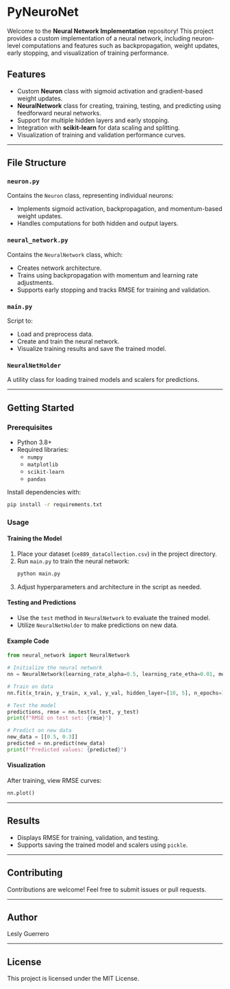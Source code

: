 # PyNeuroNet

Welcome to the **Neural Network Implementation** repository! This project provides a custom implementation of a neural network, including neuron-level computations and features such as backpropagation, weight updates, early stopping, and visualization of training performance.

## Features
- Custom **Neuron** class with sigmoid activation and gradient-based weight updates.
- **NeuralNetwork** class for creating, training, testing, and predicting using feedforward neural networks.
- Support for multiple hidden layers and early stopping.
- Integration with **scikit-learn** for data scaling and splitting.
- Visualization of training and validation performance curves.

---

## File Structure
### `neuron.py`
Contains the `Neuron` class, representing individual neurons:
- Implements sigmoid activation, backpropagation, and momentum-based weight updates.
- Handles computations for both hidden and output layers.

### `neural_network.py`
Contains the `NeuralNetwork` class, which:
- Creates network architecture.
- Trains using backpropagation with momentum and learning rate adjustments.
- Supports early stopping and tracks RMSE for training and validation.

### `main.py`
Script to:
- Load and preprocess data.
- Create and train the neural network.
- Visualize training results and save the trained model.

### `NeuralNetHolder`
A utility class for loading trained models and scalers for predictions.

---

## Getting Started

### Prerequisites
- Python 3.8+
- Required libraries:
  - `numpy`
  - `matplotlib`
  - `scikit-learn`
  - `pandas`

Install dependencies with:
```bash
pip install -r requirements.txt
```

### Usage

#### Training the Model
1. Place your dataset (`ce889_dataCollection.csv`) in the project directory.
2. Run `main.py` to train the neural network:
   ```bash
   python main.py
   ```
3. Adjust hyperparameters and architecture in the script as needed.

#### Testing and Predictions
- Use the `test` method in `NeuralNetwork` to evaluate the trained model.
- Utilize `NeuralNetHolder` to make predictions on new data.

#### Example Code
```python
from neural_network import NeuralNetwork

# Initialize the neural network
nn = NeuralNetwork(learning_rate_alpha=0.5, learning_rate_etha=0.01, momentum=0.9)

# Train on data
nn.fit(x_train, y_train, x_val, y_val, hidden_layer=[10, 5], n_epochs=100)

# Test the model
predictions, rmse = nn.test(x_test, y_test)
print(f"RMSE on test set: {rmse}")

# Predict on new data
new_data = [[0.5, 0.3]]
predicted = nn.predict(new_data)
print(f"Predicted values: {predicted}")
```

#### Visualization
After training, view RMSE curves:
```python
nn.plot()
```

---

## Results
- Displays RMSE for training, validation, and testing.
- Supports saving the trained model and scalers using `pickle`.

---

## Contributing
Contributions are welcome! Feel free to submit issues or pull requests.

---

## Author
Lesly Guerrero

---

## License
This project is licensed under the MIT License.
